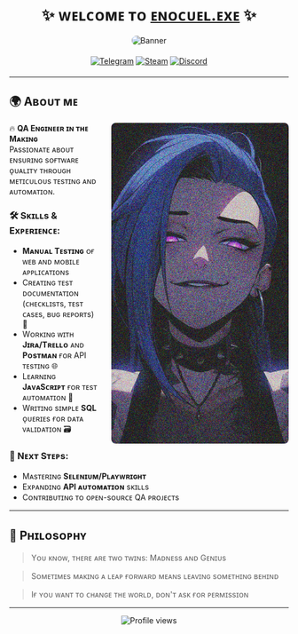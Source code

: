 <h1 align="center">
  ✨ ᴡᴇʟᴄᴏᴍᴇ ᴛᴏ <a href="https://github.com/Enocuel" target="_blank">ᴇɴᴏᴄᴜᴇʟ.ᴇxᴇ</a> ✨
</h1>

<div align="center">
  <img src="https://github.com/Enocuel/enocuel/blob/main/Banner.png" alt="Banner" style="max-width: 100%; height: auto; border-radius: 8px;"/>
</div>

<div align="center" style="margin: 20px 0;">
  
  [![Telegram](https://img.shields.io/badge/Telegram-2CA5E0?style=for-the-badge&logo=telegram&logoColor=white)](http://t.me/enocuel)
  [![Steam](https://img.shields.io/badge/Steam-000000?style=for-the-badge&logo=steam&logoColor=white)](https://steamcommunity.com/id/enocuel666/)
  [![Discord](https://img.shields.io/badge/Discord-7289DA?style=for-the-badge&logo=discord&logoColor=white)](http://discordapp.com/users/267970831240527873)
  
</div>

---

## 🌍 Aʙᴏᴜᴛ ᴍᴇ

<div>
  <img align="right" width="320" src="https://github.com/Enocuel/enocuel/blob/main/Jinx.png" alt="Shimarin" style="border-radius: 8px; margin-left: 20px;"/>
  
  🔥 **QA Eɴɢɪɴᴇᴇʀ ɪɴ ᴛʜᴇ Mᴀᴋɪɴɢ**  
  Pᴀssɪᴏɴᴀᴛᴇ ᴀʙᴏᴜᴛ ᴇɴsᴜʀɪɴɢ sᴏғᴛᴡᴀʀᴇ ᴏ̨ᴜᴀʟɪᴛʏ ᴛʜʀᴏᴜɢʜ ᴍᴇᴛɪᴄᴜʟᴏᴜs ᴛᴇsᴛɪɴɢ ᴀɴᴅ ᴀᴜᴛᴏᴍᴀᴛɪᴏɴ.

  ### 🛠️ Sᴋɪʟʟs & Exᴘᴇʀɪᴇɴᴄᴇ:
  - **Mᴀɴᴜᴀʟ Tᴇsᴛɪɴɢ** ᴏғ ᴡᴇʙ ᴀɴᴅ ᴍᴏʙɪʟᴇ ᴀᴘᴘʟɪᴄᴀᴛɪᴏɴs
  - Cʀᴇᴀᴛɪɴɢ ᴛᴇsᴛ ᴅᴏᴄᴜᴍᴇɴᴛᴀᴛɪᴏɴ (ᴄʜᴇᴄᴋʟɪsᴛs, ᴛᴇsᴛ ᴄᴀsᴇs, ʙᴜɢ ʀᴇᴘᴏʀᴛs) 📝
  - Wᴏʀᴋɪɴɢ ᴡɪᴛʜ **Jɪʀᴀ/Tʀᴇʟʟᴏ** ᴀɴᴅ **Pᴏsᴛᴍᴀɴ** ғᴏʀ API ᴛᴇsᴛɪɴɢ 🌐
  - Lᴇᴀʀɴɪɴɢ **JᴀᴠᴀSᴄʀɪᴘᴛ** ғᴏʀ ᴛᴇsᴛ ᴀᴜᴛᴏᴍᴀᴛɪᴏɴ 🤖
  - Wʀɪᴛɪɴɢ sɪᴍᴘʟᴇ **SQL** ᴏ̨ᴜᴇʀɪᴇs ғᴏʀ ᴅᴀᴛᴀ ᴠᴀʟɪᴅᴀᴛɪᴏɴ 🗃️

  ### 🚀 Nᴇxᴛ Sᴛᴇᴘs:
  - Mᴀsᴛᴇʀɪɴɢ **Sᴇʟᴇɴɪᴜᴍ/Pʟᴀʏᴡʀɪɢʜᴛ**
  - Exᴘᴀɴᴅɪɴɢ **API ᴀᴜᴛᴏᴍᴀᴛɪᴏɴ** sᴋɪʟʟs
  - Cᴏɴᴛʀɪʙᴜᴛɪɴɢ ᴛᴏ ᴏᴘᴇɴ-sᴏᴜʀᴄᴇ QA ᴘʀᴏᴊᴇᴄᴛs

</div>

---

## 🖤 Pʜɪʟᴏsᴏᴘʜʏ

> Yᴏᴜ ᴋɴᴏᴡ, ᴛʜᴇʀᴇ ᴀʀᴇ ᴛᴡᴏ ᴛᴡɪɴs: Mᴀᴅɴᴇss ᴀɴᴅ Gᴇɴɪᴜs

> Sᴏᴍᴇᴛɪᴍᴇs ᴍᴀᴋɪɴɢ ᴀ ʟᴇᴀᴘ ғᴏʀᴡᴀʀᴅ ᴍᴇᴀɴs ʟᴇᴀᴠɪɴɢ sᴏᴍᴇᴛʜɪɴɢ ʙᴇʜɪɴᴅ

> Iғ ʏᴏᴜ ᴡᴀɴᴛ ᴛᴏ ᴄʜᴀɴɢᴇ ᴛʜᴇ ᴡᴏʀʟᴅ, ᴅᴏɴ'ᴛ ᴀsᴋ ғᴏʀ ᴘᴇʀᴍɪssɪᴏɴ

---

<div align="center">
  <img src="https://komarev.com/ghpvc/?username=Enocuel&style=flat-square&color=blue" alt="Profile views"/>
</div>

<!--
<img align="left" width="220" src="https://github.com/Enocuel/enocuel/blob/main/AboutMe.png" alt="Shimarin" style="border-radius: 8px; margin-left: 20px;"/>
--!>
